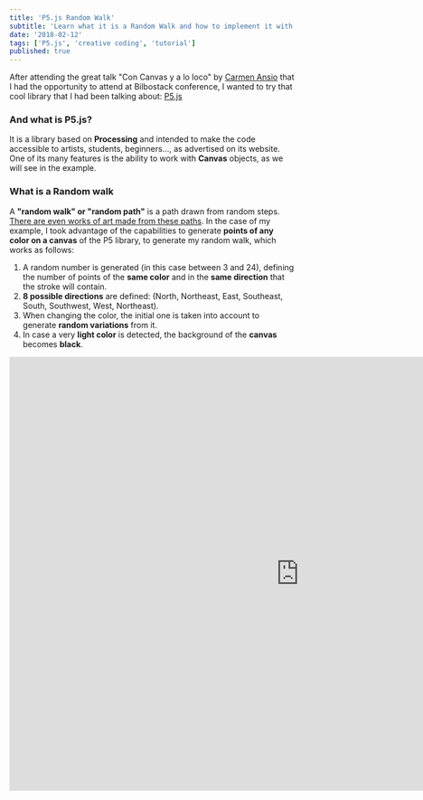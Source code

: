 ```yaml
---
title: 'P5.js Random Walk'
subtitle: 'Learn what it is a Random Walk and how to implement it with P5.js'
date: '2018-02-12'
tags: ['P5.js', 'creative coding', 'tutorial']
published: true
---
```


After attending the great talk "Con Canvas y a lo loco" by [Carmen Ansio](http://www.carmenansio.com/) that I had the opportunity to attend at Bilbostack conference, I wanted to try that cool library that I had been talking about: [P5.js](https://p5js.org/)

### And what is P5.js?

It is a library based on <strong>Processing</strong> and intended to make the code accessible to artists, students, beginners..., as advertised on its website. One of its many features is the ability to work with <strong>Canvas</strong> objects, as we will see in the example.

### What is a Random walk

A <strong>"random walk" or "random path"</strong> is a path drawn from random steps. [There are even works of art made from these paths](https://www.youtube.com/watch?v=QOkg0fJM5DQ). In the case of my example, I took advantage of the capabilities to generate <strong>points of any color on a canvas</strong> of the P5 library, to generate my random walk, which works as follows:

1. A random number is generated (in this case between 3 and 24), defining the number of points of the <strong>same color</strong> and in the **same direction** that the stroke will contain.
2. **8 possible directions** are defined: (North, Northeast, East, Southeast, South, Southwest, West, Northeast).
3. When changing the color, the initial one is taken into account to generate **random variations** from it.
4. In case a very **light color** is detected, the background of the **canvas** becomes **black**.

<iframe width="1024" height="768" scrolling="no" title="P5js Random Walk Following Mouse position" src="https://codepen.io/jmlweb/embed/preview/wyKxxq?default-tabs=js%2Cresult&amp;height=600&amp;host=https%3A%2F%2Fcodepen.io&amp;slug-hash=wyKxxq" frameborder="no" allowtransparency="true" allowfullscreen="true">
  See the Pen <a href='https://codepen.io/jmlweb/pen/wyKxxq'>P5js Random Walk Following Mouse position</a> by José Manuel Lucas
  (<a href='https://codepen.io/jmlweb'>@jmlweb</a>) on <a href='https://codepen.io'>CodePen</a>.
</iframe>

